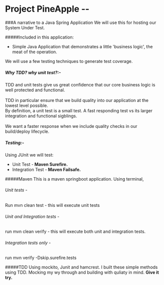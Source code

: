 #  Project PineApple --  
###A narrative to a Java Spring Application
We will use this for hosting our System Under Test.

#####Included in this application:

* Simple Java Application that demonstrates
a little 'business logic', the meat of the operation.

We will use a few testing techniques to generate test coverage.

##### Why TDD? why unit test?:-
TDD and unit tests give us great confidence that our core business logic is
well protected and functional.<br><br>
TDD in particular ensure that we build quality into our application at the lowest level possible.
<br> By definition, a unit test is a small test. A fast responding test vs its larger integration and functional sigblings.  
<br>We want a faster response when we include quality checks in our build/deploy lifecycle.

##### Testing:-
Using JUnit we will test: 
* Unit Test -<b> Maven Surefire. </b>
* Integration Test -<b> Maven Failsafe. </b>

#####Maven
This is a maven springboot application.
Using terminal,
###### Unit tests - 
Run mvn clean test - this will execute unit tests 
###### Unit and Integration tests - 
run mvn clean verify - this will execute both unit and integration tests.
###### Integration tests only - 
run mvn verify -Dskip.surefire.tests

#####TDD
Using mockito, Junit and hamcrest.
I built these simple methods using TDD.
Mocking my wy through and building with quliaty in mind.
<b>Give it try.</b>
